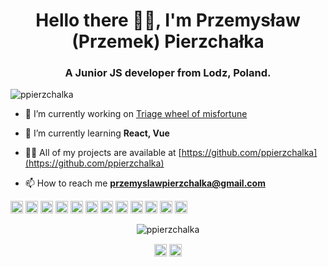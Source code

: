 <h1 align="center">Hello there 🧔🏽, I'm Przemysław (Przemek) Pierzchałka</h1>
<h3 align="center">A Junior JS developer from Lodz, Poland.</h3>

<p align="left"> <img src="https://komarev.com/ghpvc/?username=ppierzchalka" alt="ppierzchalka" /> </p>

- 🔭 I’m currently working on [Triage wheel of misfortune](https://github.com/ppierzchalka/triage-wheel-of-misfortune)

- 🌱 I’m currently learning **React, Vue**

- 👨‍💻 All of my projects are available at [https://github.com/ppierzchalka](https://github.com/ppierzchalka)

- 📫 How to reach me **przemyslawpierzchalka@gmail.com**

<p align="left"><img src="https://devicons.github.io/devicon/devicon.git/icons/vuejs/vuejs-original-wordmark.svg" alt="vuejs" width="20" height="20"/> <img src="https://devicons.github.io/devicon/devicon.git/icons/react/react-original-wordmark.svg" alt="react" width="20" height="20"/> <img src="https://devicons.github.io/devicon/devicon.git/icons/bootstrap/bootstrap-plain.svg" alt="bootstrap" width="20" height="20"/> <img src="https://devicons.github.io/devicon/devicon.git/icons/css3/css3-original-wordmark.svg" alt="css3" width="20" height="20"/> <img src="https://devicons.github.io/devicon/devicon.git/icons/gulp/gulp-plain.svg" alt="gulp" width="20" height="20"/> <img src="https://devicons.github.io/devicon/devicon.git/icons/html5/html5-original-wordmark.svg" alt="html5" width="20" height="20"/> <img src="https://devicons.github.io/devicon/devicon.git/icons/javascript/javascript-original.svg" alt="javascript" width="20" height="20"/> <img src="https://devicons.github.io/devicon/devicon.git/icons/typescript/typescript-original.svg" alt="typescript" width="20" height="20"/> <img src="https://devicons.github.io/devicon/devicon.git/icons/mongodb/mongodb-original-wordmark.svg" alt="mongodb" width="20" height="20"/> <img src="https://devicons.github.io/devicon/devicon.git/icons/nodejs/nodejs-original-wordmark.svg" alt="nodejs" width="20" height="20"/> <img src="https://devicons.github.io/devicon/devicon.git/icons/redux/redux-original.svg" alt="redux" width="20" height="20"/> <img src="https://devicons.github.io/devicon/devicon.git/icons/express/express-original-wordmark.svg" alt="express" width="20" height="20"/></p><p align="center"> <img src="https://github-readme-stats.vercel.app/api?username=ppierzchalka&show_icons=true" alt="ppierzchalka" /> </p>

<p align="center">
<a href="https://linkedin.com/in/przemyslaw-pierzchalka" target="blank"><img align="center" src="https://cdn.jsdelivr.net/npm/simple-icons@3.0.1/icons/linkedin.svg" alt="przemyslaw-pierzchalka" height="20" width="20" /></a>
<a href="https://codesandbox.com/ppierzchalka" target="blank"><img align="center" src="https://cdn.jsdelivr.net/npm/simple-icons@3.0.1/icons/codesandbox.svg" alt="ppierzchalka" height="20" width="20" /></a>
</p>
